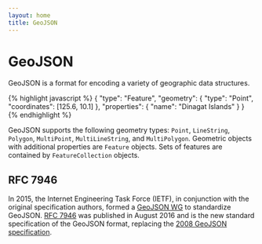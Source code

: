 ```yaml
---
layout: home
title: GeoJSON
---
```


# <span class="fkin">G</span>eo<span class="fkin">J</span>SON

GeoJSON is a format for encoding a variety of geographic data structures.

{% highlight javascript %}
{
  "type": "Feature",
  "geometry": {
    "type": "Point",
    "coordinates": [125.6, 10.1]
  },
  "properties": {
    "name": "Dinagat Islands"
  }
}
{% endhighlight %}

GeoJSON supports the following geometry types: `Point`, `LineString`,
`Polygon`, `MultiPoint`, `MultiLineString`, and `MultiPolygon`. Geometric
objects with additional properties are `Feature` objects. Sets of features are
contained by `FeatureCollection` objects.

## RFC 7946

In 2015, the Internet Engineering Task Force (IETF), in conjunction with the
original specification authors, formed a [GeoJSON
WG](https://datatracker.ietf.org/wg/geojson/charter/) to standardize GeoJSON.
[RFC 7946](https://tools.ietf.org/html/rfc7946) was published in August 2016
and is the new standard specification of the GeoJSON format, replacing the
[2008 GeoJSON specification](geojson-spec.html).
